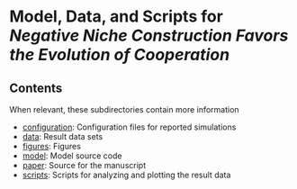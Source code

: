 # Model, Data, and Scripts for *Negative Niche Construction Favors the Evolution of Cooperation*

## Contents

When relevant, these subdirectories contain more information

* [configuration](configuration): Configuration files for reported simulations
* [data](data): Result data sets
* [figures](figures): Figures
* [model](model): Model source code
* [paper](paper): Source for the manuscript
* [scripts](scripts): Scripts for analyzing and plotting the result data


